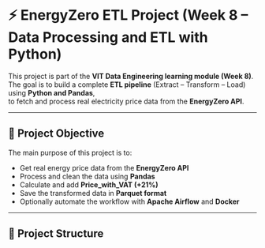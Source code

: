 # ⚡ EnergyZero ETL Project (Week 8 – Data Processing and ETL with Python)

This project is part of the **VIT Data Engineering learning module (Week 8)**.  
The goal is to build a complete **ETL pipeline** (Extract – Transform – Load) using **Python and Pandas**,  
to fetch and process real electricity price data from the **EnergyZero API**.

---

## 🎯 Project Objective

The main purpose of this project is to:
- Get real energy price data from the **EnergyZero API**
- Process and clean the data using **Pandas**
- Calculate and add **Price_with_VAT (+21%)**
- Save the transformed data in **Parquet format**
- Optionally automate the workflow with **Apache Airflow** and **Docker**

---

## 🧩 Project Structure

